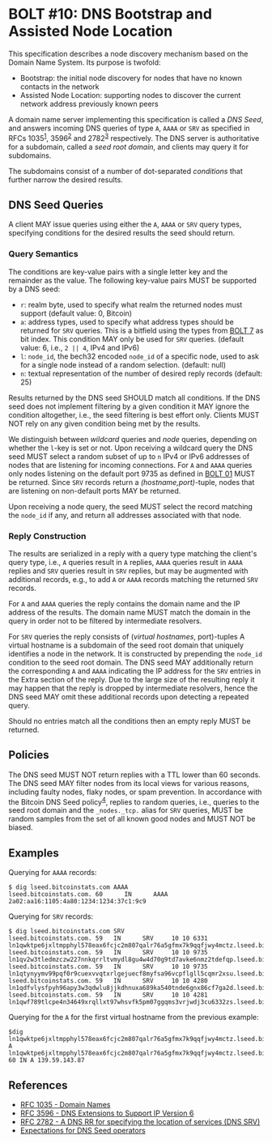 # BOLT #10: DNS Bootstrap and Assisted Node Location

This specification describes a node discovery mechanism based on the Domain Name System.
Its purpose is twofold:

 - Bootstrap: the initial node discovery for nodes that have no known contacts in the network
 - Assisted Node Location: supporting nodes to discover the current network address previously known peers

A domain name server implementing this specification is called a _DNS Seed_, and answers incoming DNS queries of type `A`, `AAAA` or `SRV` as specified in RFCs 1035<sup>[1](#ref-1)</sup>, 3596<sup>[2](#ref-2)</sup> and 2782<sup>[3](#ref-3)</sup> respectively.
The DNS server is authoritative for a subdomain, called a _seed root domain_, and clients may query it for subdomains.

The subdomains consist of a number of dot-separated _conditions_ that further narrow the desired results.

## DNS Seed Queries

A client MAY issue queries using either the `A`, `AAAA` or `SRV` query types, specifying conditions for the desired results the seed should return.

### Query Semantics

The conditions are key-value pairs with a single letter key and the remainder as the value.
The following key-value pairs MUST be supported by a DNS seed:

 - `r`: realm byte, used to specify what realm the returned nodes must support (default value: 0, Bitcoin)
 - `a`: address types, used to specify what address types should be returned for `SRV` queries. This is a bitfield using the types from [BOLT 7](07-routing-gossip.md) as bit index. This condition MAY only be used for `SRV` queries. (default value: 6, i.e., `2 || 4`, IPv4 and IPv6)
 - `l`: `node_id`, the bech32 encoded `node_id` of a specific node, used to ask for a single node instead of a random selection. (default: null)
 - `n`: textual representation of the number of desired reply records (default: 25)

Results returned by the DNS seed SHOULD match all conditions.
If the DNS seed does not implement filtering by a given condition it MAY ignore the condition altogether, i.e., the seed filtering is best effort only.
Clients MUST NOT rely on any given condition being met by the results.

We distinguish between _wildcard_ queries and _node_ queries, depending on whether the `l`-key is set or not.
Upon receiving a wildcard query the DNS seed MUST select a random subset of up to `n` IPv4 or IPv6 addresses of nodes that are listening for incoming connections.
For `A` and `AAAA` queries only nodes listening on the default port 9735 as defined in [BOLT 01](01-messaging.md) MUST be returned.
Since `SRV` records return a _(hostname,port)_-tuple, nodes that are listening on non-default ports MAY be returned.

Upon receiving a node query, the seed MUST select the record matching the `node_id` if any, and return all addresses associated with that node.

### Reply Construction

The results are serialized in a reply with a query type matching the client's query type, i.e., `A` queries result in `A` replies, `AAAA` queries result in `AAAA` replies and `SRV` queries result in `SRV` replies, but may be augmented with additional records, e.g., to add `A` or `AAAA` records matching the returned `SRV` records.

For `A` and `AAAA` queries the reply contains the domain name and the IP address of the results.
The domain name MUST match the domain in the query in order not to be filtered by intermediate resolvers.

For `SRV` queries the reply consists of (_virtual hostnames_, port)-tuples
A virtual hostname is a subdomain of the seed root domain that uniquely identifies a node in the network.
It is constructed by prepending the `node_id` condition to the seed root domain.
The DNS seed MAY additionally return the corresponding `A` and `AAAA` indicating the IP address for the `SRV` entries in the Extra section of the reply.
Due to the large size of the resulting reply it may happen that the reply is dropped by intermediate resolvers, hence the DNS seed MAY omit these additional records upon detecting a repeated query.

Should no entries match all the conditions then an empty reply MUST be returned.

## Policies

The DNS seed MUST NOT return replies with a TTL lower than 60 seconds.
The DNS seed MAY filter nodes from its local views for various reasons, including faulty nodes, flaky nodes, or spam prevention.
In accordance with the Bitcoin DNS Seed policy<sup>[4](#ref-4)</sup>, replies to random queries, i.e., queries to the seed root domain and the `_nodes._tcp.` alias for `SRV` queries, MUST be random samples from the set of all known good nodes and MUST NOT be biased.

## Examples

Querying for `AAAA` records:

	$ dig lseed.bitcoinstats.com AAAA
	lseed.bitcoinstats.com. 60      IN      AAAA    2a02:aa16:1105:4a80:1234:1234:37c1:9c9

Querying for `SRV` records:

	$ dig lseed.bitcoinstats.com SRV
	lseed.bitcoinstats.com. 59   IN      SRV     10 10 6331 ln1qwktpe6jxltmpphyl578eax6fcjc2m807qalr76a5gfmx7k9qqfjwy4mctz.lseed.bitcoinstats.com.
	lseed.bitcoinstats.com. 59   IN      SRV     10 10 9735 ln1qv2w3tledmzczw227nnkqrrltvmydl8gu4w4d70g9td7avke6nmz2tdefqp.lseed.bitcoinstats.com.
	lseed.bitcoinstats.com. 59   IN      SRV     10 10 9735 ln1qtynyymv99pqf0r9cuexvvqtxrlgejuecf8myfsa96vcpflgll5cqmr2xsu.lseed.bitcoinstats.com.
	lseed.bitcoinstats.com. 59   IN      SRV     10 10 4280 ln1qdfvlysfpyh96apy3w3qdwlu8jjkdhnuxa689ka540tnde6gnx86cf7ga2d.lseed.bitcoinstats.com.
	lseed.bitcoinstats.com. 59   IN      SRV     10 10 4281 ln1qwf789tlcpe4n34649xrqllxt97whsvfk5pm07ggqms3vrjwdj3cu6332zs.lseed.bitcoinstats.com.

Querying for the `A` for the first virtual hostname from the previous example:

	$dig ln1qwktpe6jxltmpphyl578eax6fcjc2m807qalr76a5gfmx7k9qqfjwy4mctz.lseed.bitcoinstats.com A
	ln1qwktpe6jxltmpphyl578eax6fcjc2m807qalr76a5gfmx7k9qqfjwy4mctz.lseed.bitcoinstats.com. 60 IN A 139.59.143.87

## References
- <a id="ref-1">[RFC 1035 - Domain Names](https://www.ietf.org/rfc/rfc1035.txt)</a>
- <a id="ref-2">[RFC 3596 - DNS Extensions to Support IP Version 6](https://tools.ietf.org/html/rfc3596)</a>
- <a id="ref-3">[RFC 2782 - A DNS RR for specifying the location of services (DNS SRV)](https://www.ietf.org/rfc/rfc2782.txt)</a>
- <a id="ref-4">[Expectations for DNS Seed operators](https://github.com/bitcoin/bitcoin/blob/master/doc/dnsseed-policy.md)</a>
